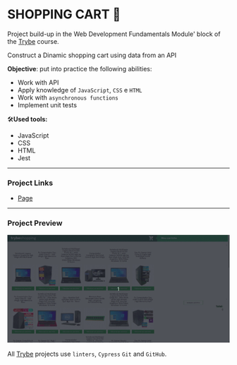 # SHOPPING CART :shopping_cart:

Project build-up in the Web Development Fundamentals Module' block of the [Trybe](https://www.betrybe.com/) course.

Construct a Dinamic shopping cart using data from an API

**Objective**: put into practice the following abilities:
* Work with API
* Apply knowledge of `JavaScript`, `CSS` e `HTML`
* Work with `asynchronous functions`
* Implement unit tests

:hammer_and_wrench:**Used tools:**
* JavaScript
* CSS
* HTML
* Jest

---

### Project Links
* [Page](https://queite.github.io/LearningProjects/ShoppingCart/index.html)

---

### Project Preview
<img src="./img/ShoppingCart.gif" width="800" />

All [Trybe](https://www.betrybe.com/) projects use `linters`, `Cypress` `Git` and `GitHub`.
